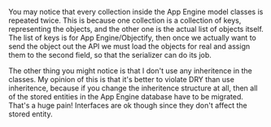You may notice that every collection inside the App Engine model classes is repeated
twice. This is because one collection is a collection of keys, representing the objects,
and the other one is the actual list of objects itself. The list of keys is for App Engine/Objectify,
then once we actually want to send the object out the API we must load the objects for real
and assign them to the second field, so that the serializer can do its job. 

The other thing you might notice is that I don't use any inheritence in the classes. My opinion
of this is that it's better to violate DRY than use inheritence, because if you change
the inheritence structure at all, then all of the stored entities in the App Engine database have
to be migrated. That's a huge pain! Interfaces are ok though since they don't affect the stored entity.